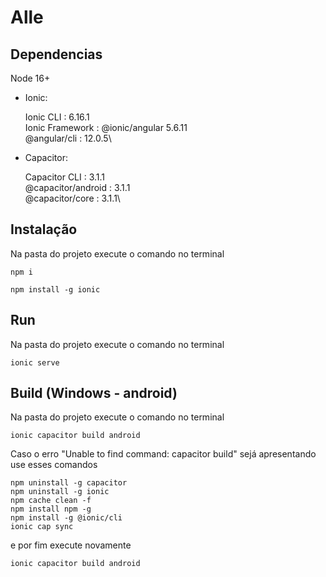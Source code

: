 # Alle

## Dependencias 

Node 16+

- Ionic:

   Ionic CLI                     : 6.16.1\
   Ionic Framework               : @ionic/angular 5.6.11\
   @angular/cli                  : 12.0.5\

- Capacitor:

   Capacitor CLI      : 3.1.1\
   @capacitor/android : 3.1.1\
   @capacitor/core    : 3.1.1\

## Instalação

Na pasta do projeto execute o comando no terminal

```
npm i
```

```
npm install -g ionic
```

## Run

Na pasta do projeto execute o comando no terminal

```
ionic serve
```

## Build (Windows - android)

Na pasta do projeto execute o comando no terminal

```
ionic capacitor build android
```
Caso o erro "Unable to find command: capacitor build" sejá apresentando use esses comandos

```
npm uninstall -g capacitor
npm uninstall -g ionic
npm cache clean -f
npm install npm -g
npm install -g @ionic/cli
ionic cap sync
```

e por fim execute novamente 

```
ionic capacitor build android
```

